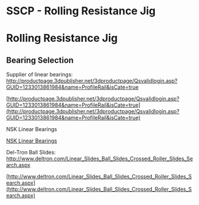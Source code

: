 # SSCP - Rolling Resistance Jig

# Rolling Resistance Jig

## Bearing Selection

[](#h.xhs6p1i7sox0)

Supplier of linear bearings: http://productpage.3dpublisher.net/3dproductpage/Qsvalidlogin.asp?GUID=1233013861984&name=ProfileRail&isCate=true

[http://productpage.3dpublisher.net/3dproductpage/Qsvalidlogin.asp?GUID=1233013861984&name=ProfileRail&isCate=true](http://productpage.3dpublisher.net/3dproductpage/Qsvalidlogin.asp?GUID=1233013861984&name=ProfileRail&isCate=true)

NSK Linear Bearings

[NSK Linear Bearings](http://www.nskamericas.com/cps/rde/xchg/na_en/hs.xsl/linear-guides.html)

Del-Tron Ball Slides: http://www.deltron.com/Linear_Slides_Ball_Slides_Crossed_Roller_Slides_Search.aspx

[http://www.deltron.com/Linear_Slides_Ball_Slides_Crossed_Roller_Slides_Search.aspx](http://www.deltron.com/Linear_Slides_Ball_Slides_Crossed_Roller_Slides_Search.aspx)

